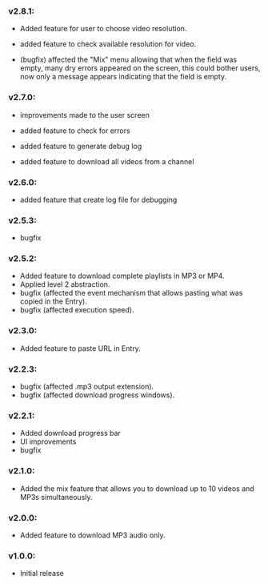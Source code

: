 ### v2.8.1:

- Added feature for user to choose video resolution.

- added feature to check available resolution for video.

- (bugfix) affected the "Mix" menu allowing that when the field was empty, many dry errors appeared on the screen, this could bother users, now only a message appears indicating that the field is empty.




### v2.7.0:

- improvements made to the user screen

- added feature to check for errors

- added feature to generate debug log

- added feature to download all videos from a channel

### v2.6.0:

- added feature that create log file for debugging

### v2.5.3:

- bugfix

### v2.5.2:

- Added feature to download complete playlists in MP3 or MP4.
- Applied level 2 abstraction.
- bugfix (affected the event mechanism that allows pasting what was copied in the Entry).
- bugfix (affected execution speed).


### v2.3.0:

- Added feature to paste URL in Entry.

### v2.2.3:

- bugfix (affected .mp3 output extension).
- bugfix (affected download progress windows).

### v2.2.1:

- Added download progress bar
- UI improvements
- bugfix

### v2.1.0:

- Added the mix feature that allows you to download up to 10 videos and MP3s simultaneously.

### v2.0.0:

- Added feature to download MP3 audio only.

### v1.0.0:

- Initial release

